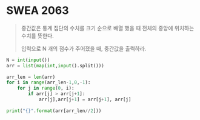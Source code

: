 # SWEA 2063

>중간값은 통계 집단의 수치를 크기 순으로 배열 했을 때 전체의 중앙에 위치하는 수치를 뜻한다.
>
>입력으로 N 개의 점수가 주어졌을 때, 중간값을 출력하라.



```python
N = int(input())
arr = list(map(int,input().split()))
  
arr_len = len(arr)
for i in range(arr_len-1,0,-1):
    for j in range(0, i):
        if arr[j] > arr[j+1]:
            arr[j],arr[j+1] = arr[j+1], arr[j]
  
print("{}".format(arr[arr_len//2]))
```

